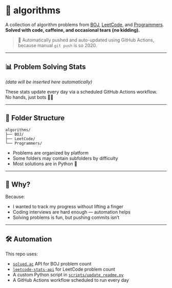 # 🧠 algorithms

A collection of algorithm problems from [BOJ](https://www.acmicpc.net/), [LeetCode](https://leetcode.com/), and [Programmers](https://programmers.co.kr/).  
**Solved with code, caffeine, and occasional tears (no kidding).**

> 🤖 Automatically pushed and auto-updated using GitHub Actions, because manual `git push` is so 2020.

---

## 📊 Problem Solving Stats

<!-- STATS-START -->
_(data will be inserted here automatically)_
<!-- STATS-END -->

These stats update every day via a scheduled GitHub Actions workflow.  
No hands, just bots 🤖✨

---

## 📁 Folder Structure
```
algorithms/
├── BOJ/
├── LeetCode/
└── Programmers/
```

- Problems are organized by platform
- Some folders may contain subfolders by difficulty
- Most solutions are in Python 🐍

---

## 🤔 Why?

Because:
- I wanted to track my progress without lifting a finger
- Coding interviews are hard enough — automation helps
- Solving problems is fun, but pushing commits isn’t

---

## 🛠️ Automation

This repo uses:

- [`solved.ac`](https://solved.ac/) API for BOJ problem count
- [`leetcode-stats-api`](https://leetcode-stats-api.herokuapp.com/) for LeetCode problem count
- A custom Python script in [`scripts/update_readme.py`](scripts/update_readme.py)
- A GitHub Actions workflow scheduled to run every day
